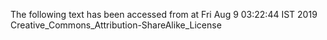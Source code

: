 The following text has been accessed from at Fri Aug 9 03:22:44 IST 2019
Creative_Commons_Attribution-ShareAlike_License
